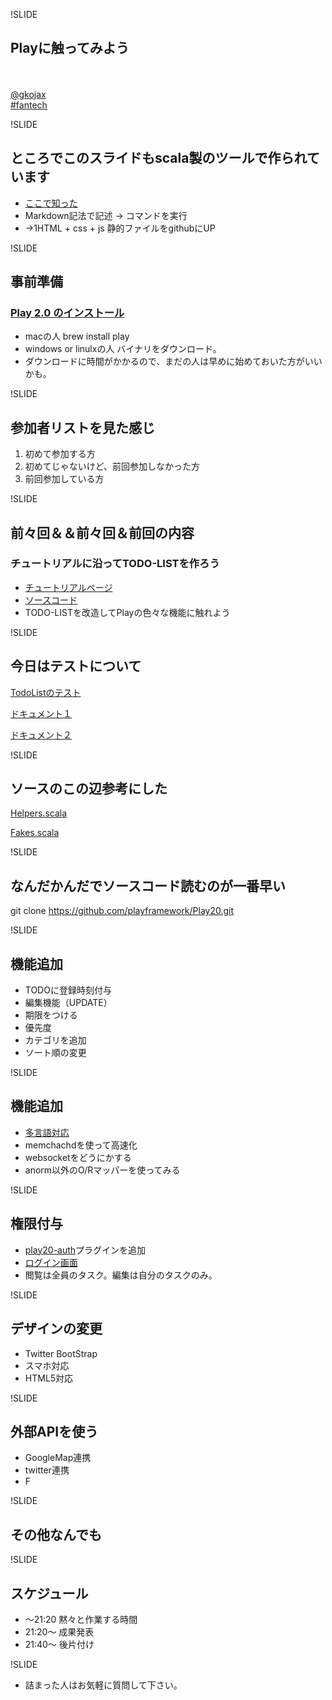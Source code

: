 !SLIDE
## Playに触ってみよう


<br/><br/>
[@gkojax](https://twitter.com/gkojax)
<br/>
[#fantech](https://twitter.com/search/realtime?q=%23fantech)

!SLIDE
## ところでこのスライドもscala製のツールで作られています

* [ここで知った](http://d.hatena.ne.jp/tototoshi/20111026/1319644432)
* Markdown記法で記述 → コマンドを実行
* →1HTML + css + js 静的ファイルをgithubにUP

!SLIDE
## 事前準備

### [Play 2.0 のインストール](http://playdocja.appspot.com/documentation/2.0.3/Installing)

* macの人 brew install play
* windows or linulxの人 バイナリをダウンロード。
* ダウンロードに時間がかかるので、まだの人は早めに始めておいた方がいいかも。

!SLIDE
## 参加者リストを見た感じ

1. 初めて参加する方
2. 初めてじゃないけど、前回参加しなかった方
3. 前回参加している方

!SLIDE
## 前々回＆＆前々回＆前回の内容

### チュートリアルに沿ってTODO-LISTを作ろう
* [チュートリアルページ](http://playdocja.appspot.com/documentation/2.0.3/ScalaTodoList)
* [ソースコード](https://github.com/gkojax/play-todolist)
* TODO-LISTを改造してPlayの色々な機能に触れよう

!SLIDE
## 今日はテストについて

[TodoListのテスト](https://github.com/gkojax/play-todolist/tree/master/test)

[ドキュメント１](http://playdocja.appspot.com/documentation/2.0.3/ScalaTest)

[ドキュメント２](http://playdocja.appspot.com/documentation/2.0.3/ScalaFunctionalTest)

!SLIDE
## ソースのこの辺参考にした

[Helpers.scala](https://github.com/playframework/Play20/blob/master/framework/src/play-test/src/main/scala/play/api/test/Helpers.scala)

[Fakes.scala](https://github.com/playframework/Play20/blob/master/framework/src/play-test/src/main/scala/play/api/test/Fakes.scala)

!SLIDE
## なんだかんだでソースコード読むのが一番早い

git clone https://github.com/playframework/Play20.git

!SLIDE
## 機能追加
* TODOに登録時刻付与
* 編集機能（UPDATE）
* 期限をつける
* 優先度
* カテゴリを追加
* ソート順の変更

!SLIDE
## 機能追加
* [多言語対応](http://playdocja.appspot.com/documentation/2.0.3/ScalaI18N)
* memchachdを使って高速化
* websocketをどうにかする
* anorm以外のO/Rマッパーを使ってみる

!SLIDE
## 権限付与
* [play20-auth](https://github.com/t2v/play20-auth/blob/master/README.ja.md)プラグインを追加
* [ログイン画面](https://github.com/gkojax/play-todolist2)
* 閲覧は全員のタスク。編集は自分のタスクのみ。

!SLIDE
## デザインの変更
* Twitter BootStrap
* スマホ対応
* HTML5対応

!SLIDE
## 外部APIを使う
* GoogleMap連携
* twitter連携
* F

!SLIDE
## その他なんでも

!SLIDE
## スケジュール

* ～21:20 黙々と作業する時間
* 21:20～ 成果発表
* 21:40～ 後片付け

!SLIDE
* 詰まった人はお気軽に質問して下さい。

